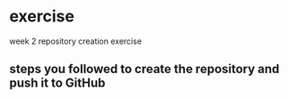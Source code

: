 # exercise
week 2 repository creation exercise 

## steps you followed to create the repository and push it to GitHub
